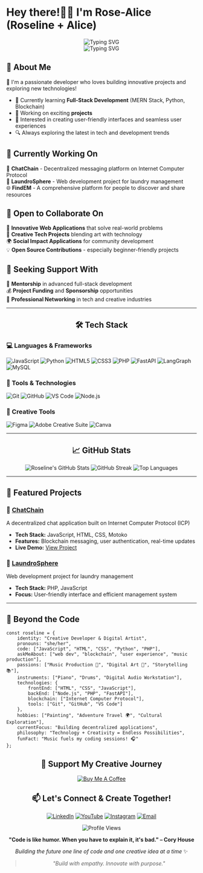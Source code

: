 # Hey there!👋🏾 I'm Rose-Alice (Roseline + Alice)

<div align="center">
  <img src="https://readme-typing-svg.herokuapp.com?font=Fira+Code&pause=1000&color=F75C7E&center=true&vCenter=true&width=500&lines=Creative+Developer+%F0%9F%8E%A8;Full-Stack+Enthusiast+%F0%9F%92%BB;Music+%26+Art+Lover+%F0%9F%8E%B9;Building+Digital+Dreams+%E2%9C%A8" alt="Typing SVG" />
</div>

<div align="center">
  <img src="https://readme-typing-svg.herokuapp.com?font=Fira+Code&pause=1000&color=36BCF7&center=true&vCenter=true&width=435&lines=Software+Developer;Tech+Enthusiast;Problem+Solver;Always+Learning!" alt="Typing SVG" />
</div>


## 🚀 About Me

🎯 I'm a passionate developer who loves building innovative projects and exploring new technologies!

- 🌱 Currently learning **Full-Stack Development** (MERN Stack, Python, Blockchain)
- 💼 Working on exciting **projects** 
- 🎨 Interested in creating user-friendly interfaces and seamless user experiences
- 🔍 Always exploring the latest in tech and development trends



## 🎯 Currently Working On

🔗 **ChatChain** - Decentralized messaging platform on Internet Computer Protocol  
🧺 **LaundroSphere** - Web development project for laundry management  
🌐 **FindEM** - A comprehensive platform for people to discover and share resources  

## 🤝 Open to Collaborate On

🚀 **Innovative Web Applications** that solve real-world problems  
🎨 **Creative Tech Projects** blending art with technology  
🌍 **Social Impact Applications** for community development  
💡 **Open Source Contributions** - especially beginner-friendly projects  

## 💝 Seeking Support With

🎯 **Mentorship** in advanced full-stack development  
💰 **Project Funding** and **Sponsorship** opportunities  
🤝 **Professional Networking** in tech and creative industries  

---

<div align="center">

## 🛠️ Tech Stack

</div>

### 💻 Languages & Frameworks
![JavaScript](https://img.shields.io/badge/-JavaScript-F1C40F?style=for-the-badge&logo=javascript&logoColor=black)
![Python](https://img.shields.io/badge/-Python-3776AB?style=for-the-badge&logo=python&logoColor=white)
![HTML5](https://img.shields.io/badge/-HTML5-E34F26?style=for-the-badge&logo=html5&logoColor=white)
![CSS3](https://img.shields.io/badge/-CSS3-1572B6?style=for-the-badge&logo=css3&logoColor=white)
![PHP](https://img.shields.io/badge/-PHP-777BB4?style=for-the-badge&logo=php&logoColor=white)
![FastAPI](https://img.shields.io/badge/-FastAPI-009688?style=for-the-badge&logo=fastapi&logoColor=white)
![LangGraph](https://img.shields.io/badge/-LangGraph-009688?style=for-the-badge&logo=langgraph&logoColor=white)
![MySQL](https://img.shields.io/badge/-MySQL-009688?style=for-the-badge&logo=mysql&logoColor=white)



### 🔧 Tools & Technologies
![Git](https://img.shields.io/badge/-Git-F05032?style=for-the-badge&logo=git&logoColor=white)
![GitHub](https://img.shields.io/badge/-GitHub-181717?style=for-the-badge&logo=github&logoColor=white)
![VS Code](https://img.shields.io/badge/-VS%20Code-007ACC?style=for-the-badge&logo=visual-studio-code&logoColor=white)
![Node.js](https://img.shields.io/badge/-Node.js-339933?style=for-the-badge&logo=node.js&logoColor=white)


### 🎨 Creative Tools
![Figma](https://img.shields.io/badge/-Figma-F24E1E?style=for-the-badge&logo=figma&logoColor=white)
![Adobe Creative Suite](https://img.shields.io/badge/-Adobe-FF0000?style=for-the-badge&logo=adobe&logoColor=white)
![Canva](https://img.shields.io/badge/-Canva-00C4CC?style=for-the-badge&logo=canva&logoColor=white)

---

<div align="center">

## 📈 GitHub Stats

<img src="https://github-readme-stats.vercel.app/api?username=Rose-Alice18&show_icons=true&theme=synthwave&hide_border=true&count_private=true&bg_color=0d1117&title_color=F75C7E&icon_color=F1C40F&text_color=ffffff" alt="Roseline's GitHub Stats" />

<img src="https://github-readme-streak-stats.herokuapp.com/?user=Rose-Alice18&theme=synthwave&hide_border=true&background=0d1117&stroke=F75C7E&ring=F1C40F&fire=F75C7E&currStreakLabel=ffffff" alt="GitHub Streak" />

<img src="https://github-readme-stats.vercel.app/api/top-langs/?username=Rose-Alice18&layout=compact&theme=synthwave&hide_border=true&bg_color=0d1117&title_color=F75C7E&text_color=ffffff" alt="Top Languages" />

</div>

---

## 🎯 Featured Projects

### 🔗 [ChatChain](https://github.com/Rose-Alice18/ChatChain)
A decentralized chat application built on Internet Computer Protocol (ICP)
- **Tech Stack:** JavaScript, HTML, CSS, Motoko
- **Features:** Blockchain messaging, user authentication, real-time updates
- **Live Demo:** [View Project](https://rose-alice18.github.io/ChatChain/ChatChain/src/frontend/index.html)

### 🧺 [LaundroSphere](https://github.com/Rose-Alice18/LaundroSphere)
Web development project for laundry management
- **Tech Stack:** PHP, JavaScript
- **Focus:** User-friendly interface and efficient management system

---

## 🎵 Beyond the Code

```
const roseline = {
    identity: "Creative Developer & Digital Artist",
    pronouns: "she/her",
    code: ["JavaScript", "HTML", "CSS", "Python", "PHP"],
    askMeAbout: ["web dev", "blockchain", "user experience", "music production"],
    passions: ["Music Production 🎹", "Digital Art 🎨", "Storytelling 📚"],
    instruments: ["Piano", "Drums", "Digital Audio Workstation"],
    technologies: {
        frontEnd: ["HTML", "CSS", "JavaScript"],
        backEnd: ["Node.js", "PHP", "FastAPI"],
        blockchain: ["Internet Computer Protocol"],
        tools: ["Git", "GitHub", "VS Code"]
    },
    hobbies: ["Painting", "Adventure Travel 🌍", "Cultural Exploration"],
    currentFocus: "Building decentralized applications",
    philosophy: "Technology + Creativity = Endless Possibilities",
    funFact: "Music fuels my coding sessions! 🎧"
};
```



<div align="center">

## 🌟 Support My Creative Journey

[![Buy Me A Coffee](https://img.shields.io/badge/-Buy%20Me%20A%20Coffee-FFDD00?style=for-the-badge&logo=buy-me-a-coffee&logoColor=black)](https://buymeacoffee.com/RoseAlice)

</div>



<div align="center">

## 📫 Let's Connect & Create Together!

[![LinkedIn](https://img.shields.io/badge/-LinkedIn-0077B5?style=for-the-badge&logo=linkedin&logoColor=white)](https://www.linkedin.com/in/roselinetsatsu)
[![YouTube](https://img.shields.io/badge/-YouTube-FF0000?style=for-the-badge&logo=youtube&logoColor=white)](https://youtube.com/@roselinetsatsu5075)
[![Instagram](https://img.shields.io/badge/-Instagram-E4405F?style=for-the-badge&logo=instagram&logoColor=white)](https://instagram.com/roselinetsatsu)
[![Email](https://img.shields.io/badge/-Email-D14836?style=for-the-badge&logo=gmail&logoColor=white)](mailto:roseline.tsatsu@ashesi.edu.gh)

</div>



<div align="center">
  <img src="https://komarev.com/ghpvc/?username=Rose-Alice18&color=F75C7E&style=for-the-badge&label=Profile+Views" alt="Profile Views" />
</div>



<div align="center">

**"Code is like humor. When you have to explain it, it's bad." – Cory House**

*Building the future one line of code and one creative idea at a time* ✨

> *"Build with empathy. Innovate with purpose."*

</div>
